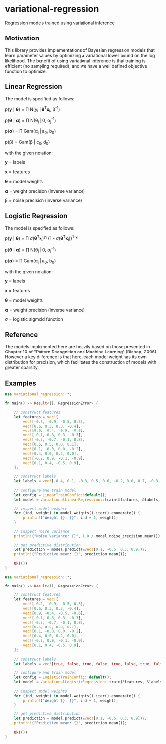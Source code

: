 # variational-regression

Regression models trained using variational inference

## Motivation

This library provides implementations of Bayesian regression models that learn parameter values by optimizing a variational lower bound on the log likelihood. The benefit of using variational inference is that training is efficient (no sampling required), and we have a well defined objective function to optimize.

## Linear Regression

The model is specified as follows:

p(<b>y</b> | <b>&theta;</b>) = &prod; N(y<sub>i</sub> | <b>&theta;</b><sup>T</sup><b>x</b><sub>i</sub>, &beta;<sup>-1</sup>)

p(<b>&theta;</b> | <b>&alpha;</b>) = &prod; N(&theta;<sub>j</sub> | 0, &alpha;<sub>j</sub><sup>-1</sup>)

p(<b>&alpha;</b>) = &prod; Gam(&alpha;<sub>j</sub> | a<sub>0</sub>, b<sub>0</sub>)

p(&beta;) = Gam(&beta; | c<sub>0</sub>, d<sub>0</sub>)

with the given notation:

<b>y</b> = labels

<b>x</b> = features

<b>&theta;</b> = model weights

<b>&alpha;</b> = weight precision (inverse variance)

&beta; = noise precision (inverse variance)

## Logistic Regression

The model is specified as follows:

p(<b>y</b> | <b>&theta;</b>) = &prod; &sigma;(<b>&theta;</b><sup>T</sup><b>x</b><sub>i</sub>)<sup>y<sub>i</sub></sup> {1 - &sigma;(<b>&theta;</b><sup>T</sup><b>x</b><sub>i</sub>)}<sup>1-y<sub>i</sub></sup>

p(<b>&theta;</b> | <b>&alpha;</b>) = &prod; N(&theta;<sub>j</sub> | 0, &alpha;<sub>j</sub><sup>-1</sup>)

p(<b>&alpha;</b>) = &prod; Gam(&alpha;<sub>j</sub> | a<sub>0</sub>, b<sub>0</sub>)

with the given notation:

<b>y</b> = labels

<b>x</b> = features

<b>&theta;</b> = model weights

<b>&alpha;</b> = weight precision (inverse variance)

&sigma; = logistic sigmoid function

## Reference

The models implemented here are heavily based on those presented in Chapter 10 of "Pattern Recognition and Machine Learning" (Bishop, 2006). However a key difference is that here, each model weight has its own distribution for precision, which facilitates the construction of models with greater sparsity.

## Examples

```rust
use variational_regression::*;

fn main() -> Result<(), RegressionError> {

    // construct features
    let features = vec![
        vec![-0.2, -0.9, -0.5, 0.3],
        vec![0.6, 0.3, 0.3, -0.4],
        vec![0.9, -0.4, -0.5, -0.6],
        vec![-0.7, 0.8, 0.3, -0.3],
        vec![-0.5, -0.7, -0.1, 0.8],
        vec![0.5, 0.5, 0.0, 0.1],
        vec![0.1, -0.0, 0.0, -0.2],
        vec![0.4, 0.0, 0.2, 0.0],
        vec![-0.2, 0.9, -0.1, -0.9],
        vec![0.1, 0.4, -0.5, 0.9],
    ];
    
    // construct labels
    let labels = vec![-0.4, 0.1, -0.8, 0.5, 0.6, -0.2, 0.0, 0.7, -0.3, 0.2];
    
    // configure and train model
    let config = LinearTrainConfig::default();
    let model = VariationalLinearRegression::train(&features, &labels, &config)?;
    
    // inspect model weights
    for (ind, weight) in model.weights().iter().enumerate() {
        println!("Weight {}: {}", ind + 1, weight);
    }

    // inspect noise variance
    println!("Noise Variance: {}", 1.0 / model.noise_precision.mean());
    
    // get predictive distribution
    let prediction = model.predict(&vec![0.1, -0.5, 0.3, 0.9])?;
    println!("Predictive mean: {}", prediction.mean());
    
    Ok(())
}
```

```rust
use variational_regression::*;

fn main() -> Result<(), RegressionError> {

    // construct features
    let features = vec![
        vec![-0.2, -0.9, -0.5, 0.3],
        vec![0.6, 0.3, 0.3, -0.4],
        vec![0.9, -0.4, -0.5, -0.6],
        vec![-0.7, 0.8, 0.3, -0.3],
        vec![-0.5, -0.7, -0.1, 0.8],
        vec![0.5, 0.5, 0.0, 0.1],
        vec![0.1, -0.0, 0.0, -0.2],
        vec![0.4, 0.0, 0.2, 0.0],
        vec![-0.2, 0.9, -0.1, -0.9],
        vec![0.1, 0.4, -0.5, 0.9],
    ];
    
    // construct labels
    let labels = vec![true, false, true, false, true, false, true, false, true, false];
    
    // configure and train model
    let config = LogisticTrainConfig::default();
    let model = VariationalLogisticRegression::train(&features, &labels, &config)?;
    
    // inspect model weights
    for (ind, weight) in model.weights().iter().enumerate() {
        println!("Weight {}: {}", ind + 1, weight);
    }

    // get predictive distribution
    let prediction = model.predict(&vec![0.1, -0.5, 0.3, 0.9])?;
    println!("Predictive mean: {}", prediction.mean());
    
    Ok(())
}
```